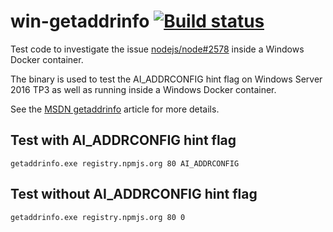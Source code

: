 # win-getaddrinfo [![Build status](https://ci.appveyor.com/api/projects/status/efdbx8ariqmchva1?svg=true)](https://ci.appveyor.com/project/StefanScherer/win-getaddrinfo)

Test code to investigate the issue [nodejs/node#2578](https://github.com/nodejs/node/issues/2578) inside a Windows Docker container.

The binary is used to test the AI_ADDRCONFIG hint flag on Windows Server 2016 TP3 as well as running inside a Windows Docker container.

See the [MSDN getaddrinfo](https://msdn.microsoft.com/en-us/library/windows/desktop/ms738520(v=vs.85).aspx#AI_ADDRCONFIG) article for more details.

## Test with AI_ADDRCONFIG hint flag

```
getaddrinfo.exe registry.npmjs.org 80 AI_ADDRCONFIG
```

## Test without AI_ADDRCONFIG hint flag

```
getaddrinfo.exe registry.npmjs.org 80 0
```
